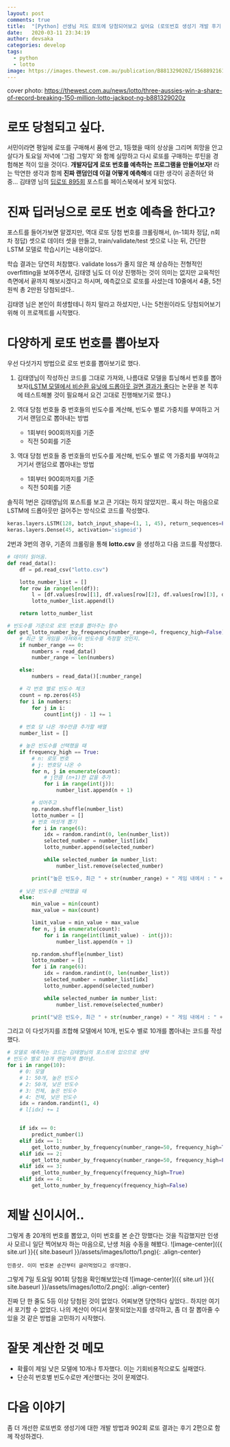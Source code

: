 ```yaml
---
layout: post
comments: true
title:  "[Python] 선생님 저도 로또에 당첨되어보고 싶어요 (로또번호 생성기 개발 후기 1)"
date:   2020-03-11 23:34:19
author: devsaka
categories: develop
tags:
  - python
  - lotto
image: https://images.thewest.com.au/publication/B881329020Z/1568892161788_GI42DQLRC.2-2.JPG?imwidth=810&impolicy=wan_v3
---
```


cover photo: https://thewest.com.au/news/lotto/three-aussies-win-a-share-of-record-breaking-150-million-lotto-jackpot-ng-b881329020z

# 로또 당첨되고 싶다.

서민이라면 평일에 로또를 구매해서 품에 안고, 1등했을 때의 상상을 그리며 희망을 안고 살다가 토요일 저녁에 '그럼 그렇지' 와 함께 실망하고 다시 로또를 구매하는 루틴을 경험해본 적이 있을 것이다. **개발자답게 로또 번호를 예측하는 프로그램을 만들어보자!** 라는 막연한 생각과 함께 **진짜 랜덤인데 이걸 어떻게 예측해**에 대한 생각이 공존하던 와중... 김태영 님의 [딥로또 895회](https://tykimos.github.io/2020/01/25/keras_lstm_lotto_v895/) 포스트를 페이스북에서 보게 되었다.

# 진짜 딥러닝으로 로또 번호 예측을 한다고?

포스트를 들어가보면 알겠지만, 역대 로또 당첨 번호를 크롤링해서, (n-1회차 정답, n회차 정답) 셋으로 데이터 셋을 만들고, train/validate/test 셋으로 나눈 뒤, 간단한 LSTM 모델로 학습시키는 내용이었다. 

학습 결과는 당연히 처참했다. validate loss가 줄지 않은 채 상승하는 전형적인 overfitting을 보여주면서, 김태영 님도 더 이상 진행하는 것이 의미는 없지만 교육적인 측면에서 끝까지 해보시겠다고 하시며, 예측값으로 로또를 사셨는데 10줄에서 4줄, 5천원씩 총 2만원 당첨되셨다..

김태영 님은 본인이 희생할테니 하지 말라고 하셨지만, 나는 5천원이라도 당첨되어보기 위해 이 프로젝트를 시작했다.

# 다양하게 로또 번호를 뽑아보자

우선 다섯가지 방법으로 로또 번호를 뽑아보기로 했다.
1. 김태영님이 작성하신 코드를 그대로 가져와, 나름대로 모델을 튜닝해서 번호를 뽑아보자([LSTM 모델에서 비순환 유닛에 드롭아웃 걸면 결과가 좋다](https://catsirup.github.io/ai/2020/03/02/Recurrent_Neural_Network_Regularization.html)는 논문을 본 직후에 테스트해볼 것이 필요해서 요건 고대로 진행해보기로 했다.)
2. 역대 당첨 번호들 중 번호들의 빈도수를 계산해, 빈도수 별로 가중치를 부여하고 거기서 랜덤으로 뽑아내는 방법
    - 1회부터 900회까지를 기준
    - 직전 50회를 기준

3. 역대 당첨 번호들 중 번호들의 빈도수를 게산해, 빈도수 별로 역 가중치를 부여하고 거기서 랜덤으로 뽑아내는 방법
    - 1회부터 900회까지를 기준
    - 직전 50회를 기준

솔직히 1번은 김태영님의 포스트를 보고 큰 기대는 하지 않았지만.. 혹시 하는 마음으로 LSTM에 드롭아웃만 걸어주는 방식으로 코드를 작성했다.

```python
keras.layers.LSTM(128, batch_input_shape=(1, 1, 45), return_sequences=False, stateful=True, dropout=0.2),
keras.layers.Dense(45, activation='sigmoid')
```

2번과 3번의 경우, 기존의 크롤링을 통해 **lotto.csv** 을 생성하고 다음 코드를 작성했다.

```python
# 데이터 읽어옴.
def read_data():
    df = pd.read_csv("lotto.csv")

    lotto_number_list = []
    for row in range(len(df)):
        l = [df.values[row][1], df.values[row][2], df.values[row][3], df.values[row][4], df.values[row][5], df.values[row][6]]
        lotto_number_list.append(l)

    return lotto_number_list

# 빈도수를 기준으로 로또 번호를 뽑아주는 함수
def get_lotto_number_by_frequency(number_range=0, frequency_high=False):
    # 최근 몇 게임을 가져와서 빈도수를 측정할 것인지.
    if number_range == 0:
        numbers = read_data()
        number_range = len(numbers)

    else:
        numbers = read_data()[:number_range]

    # 각 번호 별로 빈도수 체크
    count = np.zeros(45)
    for i in numbers:
        for j in i:
            count[int(j) - 1] += 1
    
    # 번호 당 나온 개수만큼 추가할 배열
    number_list = []

    # 높은 빈도수를 선택했을 때
    if frequency_high == True:     
        # n: 로또 번호
        # j: 번호당 나온 수
        for n, j in enumerate(count):
            # j만큼 (n+1)한 값을 추가
            for i in range(int(j)):
                number_list.append(n + 1)

        # 섞어주고
        np.random.shuffle(number_list)
        lotto_number = []
        # 번호 여섯개 뽑기
        for i in range(6):
            idx = random.randint(0, len(number_list))
            selected_number = number_list[idx]
            lotto_number.append(selected_number)

            while selected_number in number_list:
                number_list.remove(selected_number)

        print("높은 빈도수, 최근 " + str(number_range) + " 게임 내에서 : " + str(sorted(lotto_number)))
     
    # 낮은 빈도수를 선택했을 때
    else:
        min_value = min(count)
        max_value = max(count)

        limit_value = min_value + max_value    
        for n, j in enumerate(count):
            for i in range(int(limit_value) - int(j)):
                number_list.append(n + 1)

        np.random.shuffle(number_list)
        lotto_number = []
        for i in range(6):
            idx = random.randint(0, len(number_list))
            selected_number = number_list[idx]
            lotto_number.append(selected_number)

            while selected_number in number_list:
                number_list.remove(selected_number)

        print("낮은 빈도수, 최근 " + str(number_range) + " 게임 내에서 : " + str(sorted(lotto_number)))
```

그리고 이 다섯가지를 조합해 모델에서 10개, 빈도수 별로 10개를 뽑아내는 코드를 작성했다.

```python
# 모델로 예측하는 코드는 김태영님의 포스트에 있으므로 생략
# 빈도수 별로 10개 랜덤하게 뽑아냄.
for i in range(10):
    # 0: 모델
    # 1: 50개, 높은 빈도수
    # 2: 50개, 낮은 빈도수
    # 3: 전체, 높은 빈도수
    # 4: 전체, 낮은 빈도수
    idx = random.randint(1, 4)
    # l[idx] += 1


    if idx == 0:
        predict_number(1)
    elif idx == 1:
        get_lotto_number_by_frequency(number_range=50, frequency_high=True)
    elif idx == 2:
        get_lotto_number_by_frequency(number_range=50, frequency_high=False)
    elif idx == 3:
        get_lotto_number_by_frequency(frequency_high=True)
    elif idx == 4:
        get_lotto_number_by_frequency(frequency_high=False)
```

# 제발 신이시어..
그렇게 총 20개의 번호를 뽑았고, 이미 번호를 본 순간 망했다는 것을 직감했지만 인생사 모르니 일단 찍어보자 하는 마음으로, 난생 처음 수동을 해봤다.
![image-center]({{ site.url }}{{ site.baseurl }}/assets/images/lotto/1.png){: .align-center}
```
인증샷. 이미 번호본 순간부터 글러먹었다고 생각했다.
```

그렇게 7일 토요일 901회 당첨을 확인해보았는데
![image-center]({{ site.url }}{{ site.baseurl }}/assets/images/lotto/2.png){: .align-center}

진짜 단 한 줄도 5등 이상 당첨된 것이 없었다. 어찌보면 당연하다 싶었다.. 하지만 여기서 포기할 수 없었다. 나의 계산이 어디서 잘못되었는지를 생각하고, 좀 더 잘 뽑아줄 수 있을 것 같은 방법을 고민하기 시작했다.

# 잘못 계산한 것 메모
- 확률이 제일 낮은 모델에 10개나 투자했다. 이는 기회비용적으로도 실패였다.
- 단순히 번호별 빈도수로만 계산했다는 것이 문제였다. 

# 다음 이야기
좀 더 개선한 로또번호 생성기에 대한 개발 방법과 902회 로또 결과는 후기 2편으로 함께 작성하겠다.